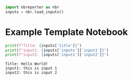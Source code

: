 ```python
import nbreporter as nbr
inputs = nbr.load_inputs()
```

# Example Template Notebook


```python
print(f"Title: {inputs['title']}")
print(f"input1: {inputs['inputs']['input1']}")
print(f"input2: {inputs['inputs']['input2']}")
```

    Title: Hello World!
    input1: this is input 1
    input2: this is input 2
    
